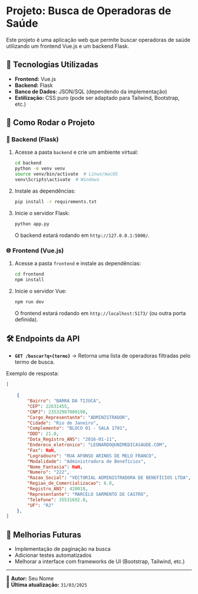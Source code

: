 # Projeto: Busca de Operadoras de Saúde

Este projeto é uma aplicação web que permite buscar operadoras de saúde utilizando um frontend Vue.js e um backend Flask.

## 📌 Tecnologias Utilizadas

- **Frontend:** Vue.js  
- **Backend:** Flask  
- **Banco de Dados:** JSON/SQL (dependendo da implementação)  
- **Estilização:** CSS puro (pode ser adaptado para Tailwind, Bootstrap, etc.)


## 🚀 Como Rodar o Projeto

### 🔧 Backend (Flask)
1. Acesse a pasta `backend` e crie um ambiente virtual:
   ```bash
   cd backend
   python -m venv venv
   source venv/bin/activate  # Linux/macOS
   venv\Scripts\activate  # Windows
   ```
2. Instale as dependências:
   ```bash
   pip install -r requirements.txt
   ```
3. Inicie o servidor Flask:
   ```bash
   python app.py
   ```
   O backend estará rodando em `http://127.0.0.1:5000/`.

### 🌐 Frontend (Vue.js)
1. Acesse a pasta `frontend` e instale as dependências:
   ```bash
   cd frontend
   npm install
   ```
2. Inicie o servidor Vue:
   ```bash
   npm run dev
   ```
   O frontend estará rodando em `http://localhost:5173/` (ou outra porta definida).

## 🛠 Endpoints da API

- **`GET /buscar?q={termo}`** → Retorna uma lista de operadoras filtradas pelo termo de busca.

Exemplo de resposta:
```json
[
    
    {
        "Bairro": "BARRA DA TIJUCA",
        "CEP": 22631455,
        "CNPJ": 23532987000190,
        "Cargo_Representante": "ADMINISTRADOR",
        "Cidade": "Rio de Janeiro",
        "Complemento": "BLOCO 01 - SALA 1701",
        "DDD": 21.0,
        "Data_Registro_ANS": "2016-01-11",
        "Endereco_eletronico": "LEONARDO@UNIMEDICASAUDE.COM",
        "Fax": NaN,
        "Logradouro": "RUA AFONSO ARINOS DE MELO FRANCO",
        "Modalidade": "Administradora de Benefícios",
        "Nome_Fantasia": NaN,
        "Numero": "222",
        "Razao_Social": "VECTORIAL ADMINISTRADORA DE BENEFÍCIOS LTDA",
        "Regiao_de_Comercializacao": 6.0,
        "Registro_ANS": 420018,
        "Representante": "MARCELO SARMENTO DE CASTRO",
        "Telefone": 35531692.0,
        "UF": "RJ"
    },
]
```

## 📝 Melhorias Futuras
- Implementação de paginação na busca
- Adicionar testes automatizados
- Melhorar a interface com frameworks de UI (Bootstrap, Tailwind, etc.)

---
📌 **Autor:** Seu Nome  
📅 **Última atualização:** `31/03/2025`


